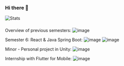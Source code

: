 ### Hi there 👋


![Stats](https://github-readme-stats.vercel.app/api?username=MaartenBl&count_private=true&show_icons=true&theme=radical)

###
Overview of previous semesters:
![image](https://user-images.githubusercontent.com/19569456/196200933-718a9cda-18dd-47c3-95da-f24464c9b86b.png)

Semester 6: React & Java Spring Boot:
![image](https://user-images.githubusercontent.com/19569456/205622045-b0baf43c-ffb7-4cfe-bdd2-fed152450570.png)
![image](https://user-images.githubusercontent.com/19569456/205622084-e8cbbcba-08f6-4a7e-bfd2-f48e35dc1a82.png)

Minor - Personal project in Unity:
![image](https://user-images.githubusercontent.com/19569456/205622366-98d8f9ff-6116-4a87-9179-c7cdd78abff7.png)

Internship with Flutter for Mobile:
![image](https://user-images.githubusercontent.com/19569456/203807250-c0e273ae-0609-461c-ae3d-15956b43cfcc.png)
